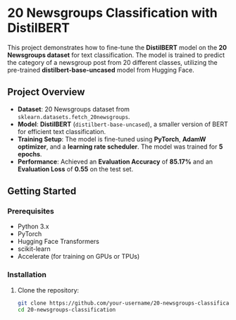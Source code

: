 # 20 Newsgroups Classification with DistilBERT

This project demonstrates how to fine-tune the **DistilBERT** model on the **20 Newsgroups dataset** for text classification. The model is trained to predict the category of a newsgroup post from 20 different classes, utilizing the pre-trained **distilbert-base-uncased** model from Hugging Face.

## Project Overview
- **Dataset**: 20 Newsgroups dataset from `sklearn.datasets.fetch_20newsgroups`.
- **Model**: **DistilBERT** (`distilbert-base-uncased`), a smaller version of BERT for efficient text classification.
- **Training Setup**: The model is fine-tuned using **PyTorch**, **AdamW optimizer**, and a **learning rate scheduler**. The model was trained for **5 epochs**.
- **Performance**: Achieved an **Evaluation Accuracy** of **85.17%** and an **Evaluation Loss** of **0.55** on the test set.

## Getting Started

### Prerequisites
- Python 3.x
- PyTorch
- Hugging Face Transformers
- scikit-learn
- Accelerate (for training on GPUs or TPUs)

### Installation
1. Clone the repository:
   ```bash
   git clone https://github.com/your-username/20-newsgroups-classification.git
   cd 20-newsgroups-classification
